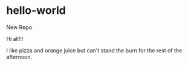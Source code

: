 # hello-world
New Repo

Hi all!!!

I like pizza and orange juice but can't stand the burn for the rest of the afternoon. 
